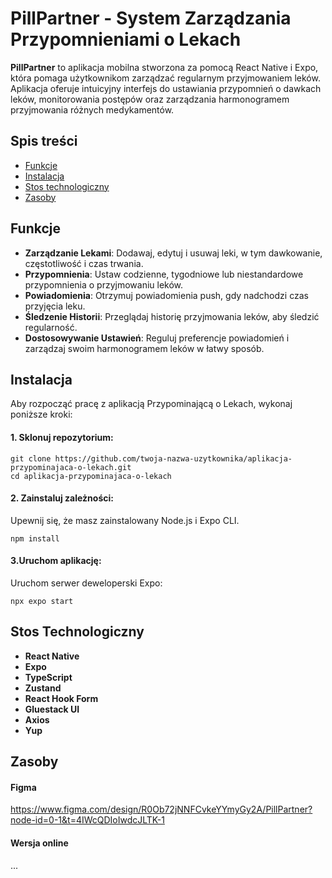 # PillPartner - System Zarządzania Przypomnieniami o Lekach

**PillPartner** to aplikacja mobilna stworzona za pomocą React Native i Expo, która pomaga użytkownikom zarządzać regularnym przyjmowaniem leków. Aplikacja oferuje intuicyjny interfejs do ustawiania przypomnień o dawkach leków, monitorowania postępów oraz zarządzania harmonogramem przyjmowania różnych medykamentów.

## Spis treści

- [Funkcje](#funkcje)
- [Instalacja](#instalacja)
- [Stos technologiczny](#stos-technologiczny)
- [Zasoby](#zasoby)

## Funkcje

- **Zarządzanie Lekami**: Dodawaj, edytuj i usuwaj leki, w tym dawkowanie, częstotliwość i czas trwania.
- **Przypomnienia**: Ustaw codzienne, tygodniowe lub niestandardowe przypomnienia o przyjmowaniu leków.
- **Powiadomienia**: Otrzymuj powiadomienia push, gdy nadchodzi czas przyjęcia leku.
- **Śledzenie Historii**: Przeglądaj historię przyjmowania leków, aby śledzić regularność.
- **Dostosowywanie Ustawień**: Reguluj preferencje powiadomień i zarządzaj swoim harmonogramem leków w łatwy sposób.

## Instalacja

Aby rozpocząć pracę z aplikacją Przypominającą o Lekach, wykonaj poniższe kroki:

#### 1. Sklonuj repozytorium:
   
    git clone https://github.com/twoja-nazwa-uzytkownika/aplikacja-przypominajaca-o-lekach.git
    cd aplikacja-przypominajaca-o-lekach

#### 2. Zainstaluj zależności:
   
  Upewnij się, że masz zainstalowany Node.js i Expo CLI.

    npm install

#### 3.Uruchom aplikację:

  Uruchom serwer deweloperski Expo:

    npx expo start

## Stos Technologiczny

- **React Native**
- **Expo**
- **TypeScript**
- **Zustand**
- **React Hook Form**
- **Gluestack UI**
- **Axios**
- **Yup**

## Zasoby

#### Figma
https://www.figma.com/design/R0Ob72jNNFCvkeYYmyGy2A/PillPartner?node-id=0-1&t=4IWcQDIoIwdcJLTK-1

#### Wersja online
...

